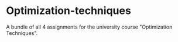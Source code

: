 # Optimization-techniques
A bundle of all 4 assignments for the university course "Optimization Techniques".
